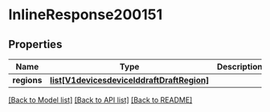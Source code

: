 # InlineResponse200151

## Properties
Name | Type | Description | Notes
------------ | ------------- | ------------- | -------------
**regions** | [**list[V1devicesdeviceIddraftDraftRegion]**](V1devicesdeviceIddraftDraftRegion.md) |  | [optional] 

[[Back to Model list]](../README.md#documentation-for-models) [[Back to API list]](../README.md#documentation-for-api-endpoints) [[Back to README]](../README.md)

